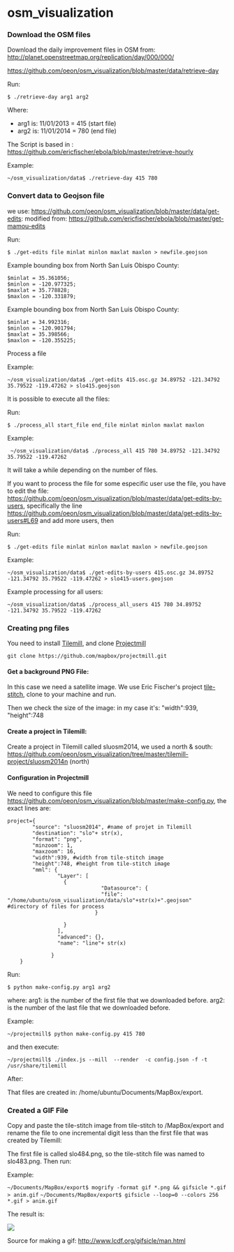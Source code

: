 osm_visualization
=================
### Download the OSM files 
Download the daily improvement files in OSM from: http://planet.openstreetmap.org/replication/day/000/000/

https://github.com/oeon/osm_visualization/blob/master/data/retrieve-day

Run:

`$ ./retrieve-day arg1 arg2`

Where:

- arg1 is: 11/01/2013 = 415 (start file)
- arg2 is: 11/01/2014 = 780 (end file)

The Script is based in : https://github.com/ericfischer/ebola/blob/master/retrieve-hourly

Example:

`~/osm_visualization/data$ ./retrieve-day 415 780`

### Convert data to Geojson file

we use: https://github.com/oeon/osm_visualization/blob/master/data/get-edits:
modified from: https://github.com/ericfischer/ebola/blob/master/get-mamou-edits

Run: 

`$ ./get-edits file minlat minlon maxlat maxlon > newfile.geojson`
 
Example bounding box from North San Luis Obispo County:

    $minlat = 35.361056;
    $minlon = -120.977325;
    $maxlat = 35.778828;
    $maxlon = -120.331879;

Example bounding box from North San Luis Obispo County:

    $minlat = 34.992316;
    $minlon = -120.901794;
    $maxlat = 35.398566;
    $maxlon = -120.355225;

Process a file
    
Example: 

`~/osm_visualization/data$ ./get-edits 415.osc.gz 34.89752 -121.34792 35.79522 -119.47262 > slo415.geojson`

It is possible to execute all the files:

Run:

`$ ./process_all start_file end_file minlat minlon maxlat maxlon`

Example: 

` ~/osm_visualization/data$ ./process_all 415 780 34.89752 -121.34792 35.79522 -119.47262`

It will take a while depending on the number of files.

If you want to process the file for some especific user use the file, you have to edit the file: https://github.com/oeon/osm_visualization/blob/master/data/get-edits-by-users, 
specifically the line https://github.com/oeon/osm_visualization/blob/master/data/get-edits-by-users#L69 and add more users, then 

Run:

`$ ./get-edits file minlat minlon maxlat maxlon > newfile.geojson`

Example:

`~/osm_visualization/data$ ./get-edits-by-users 415.osc.gz 34.89752 -121.34792 35.79522 -119.47262 > slo415-users.geojson`

Example processing for all users:

`~/osm_visualization/data$ ./process_all_users 415 780 34.89752 -121.34792 35.79522 -119.47262`

### Creating png files

 You need to install [Tilemill](https://www.mapbox.com/tilemill), and  clone [Projectmill](https://github.com/mapbox/projectmill)

`git clone https://github.com/mapbox/projectmill.git`

#### Get a background PNG File:

In this case we need a satellite image. We use Eric Fischer's project [tile-stitch](https://github.com/ericfischer/tile-stitch), clone to your machine and run.

Then we check the size of the image: in my case it's:  "width":939, "height":748

#### Create a project in Tilemill:

Create a project in Tilemill called sluosm2014, we used a north & south: https://github.com/oeon/osm_visualization/tree/master/tilemill-project/sluosm2014n (north)

#### Configuration in Projectmill

We need to configure this file https://github.com/oeon/osm_visualization/blob/master/make-config.py, the exact lines are:

    project={
            "source": "sluosm2014", #name of projet in Tilemill
            "destination": "slo"+ str(x),
            "format": "png",
            "minzoom": 1,
            "maxzoom": 16,
            "width":939, #width from tile-stitch image
            "height":748, #height from tile-stitch image
            "mml": {
                    "Layer": [
                      {                                        
                                  "Datasource": {
                                  "file": "/home/ubuntu/osm_visualization/data/slo"+str(x)+".geojson"  #directory of files for process
                                }
                  
                      }
                    ],
                    "advanced": {},
                    "name": "line"+ str(x)
               
                  }
        }


Run:

`$ python make-config.py arg1 arg2`

where:
arg1: is the number of the first file that we downloaded before.
arg2: is the number of the last file that we downloaded before.

Example:

`~/projectmill$ python make-config.py 415 780`

and then execute:

`~/projectmill$ ./index.js --mill  --render  -c config.json -f -t /usr/share/tilemill`

After:

That files are created in: /home/ubuntu/Documents/MapBox/export.

### Created a GIF File

Copy and paste the tile-stitch image from tile-stitch to /MapBox/export and rename the file to one incremental digit less than the first file that was created by Tilemill:

The first file is called slo484.png, so the tile-stitch file was named to slo483.png. Then run:

Example:

`~/Documents/MapBox/export$ mogrify -format gif *.png && gifsicle *.gif > anim.gif`
`~/Documents/MapBox/export$ gifsicle --loop=0 --colors 256 *.gif > anim.gif`

The result is:

![](https://dl.dropboxusercontent.com/u/345322813/anim-slo-north.gif)

Source for making a gif: http://www.lcdf.org/gifsicle/man.html
